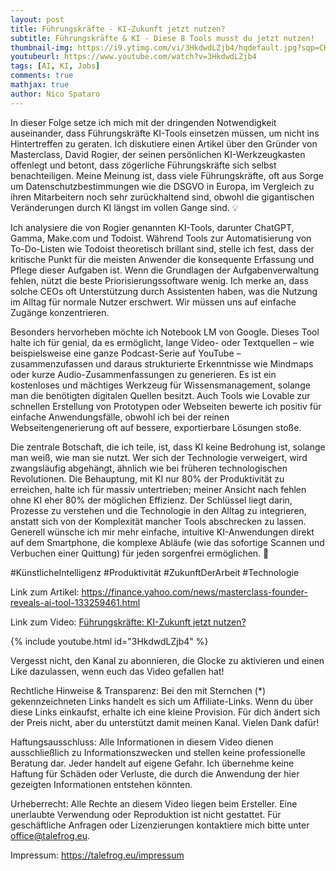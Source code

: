 ```yaml
---
layout: post
title: Führungskräfte - KI-Zukunft jetzt nutzen?
subtitle: Führungskräfte & KI - Diese 8 Tools musst du jetzt nutzen!
thumbnail-img: https://i9.ytimg.com/vi/3HkdwdLZjb4/hqdefault.jpg?sqp=CKDhvccG&rs=AOn4CLBFe04pCB9WiPPfu62L47nXsFMvHQ
youtubeurl: https://www.youtube.com/watch?v=3HkdwdLZjb4
tags: [AI, KI, Jobs]
comments: true
mathjax: true
author: Nico Spataro
---
```


In dieser Folge setze ich mich mit der dringenden Notwendigkeit auseinander, dass Führungskräfte KI-Tools einsetzen müssen, um nicht ins Hintertreffen zu geraten. Ich diskutiere einen Artikel über den Gründer von Masterclass, David Rogier, der seinen persönlichen KI-Werkzeugkasten offenlegt und betont, dass zögerliche Führungskräfte sich selbst benachteiligen. Meine Meinung ist, dass viele Führungskräfte, oft aus Sorge um Datenschutzbestimmungen wie die DSGVO in Europa, im Vergleich zu ihren Mitarbeitern noch sehr zurückhaltend sind, obwohl die gigantischen Veränderungen durch KI längst im vollen Gange sind. 💡

Ich analysiere die von Rogier genannten KI-Tools, darunter ChatGPT, Gamma, Make.com und Todoist. Während Tools zur Automatisierung von To-Do-Listen wie Todoist theoretisch brillant sind, stelle ich fest, dass der kritische Punkt für die meisten Anwender die konsequente Erfassung und Pflege dieser Aufgaben ist. Wenn die Grundlagen der Aufgabenverwaltung fehlen, nützt die beste Priorisierungssoftware wenig. Ich merke an, dass solche CEOs oft Unterstützung durch Assistenten haben, was die Nutzung im Alltag für normale Nutzer erschwert. Wir müssen uns auf einfache Zugänge konzentrieren.

Besonders hervorheben möchte ich Notebook LM von Google. Dieses Tool halte ich für genial, da es ermöglicht, lange Video- oder Textquellen – wie beispielsweise eine ganze Podcast-Serie auf YouTube – zusammenzufassen und daraus strukturierte Erkenntnisse wie Mindmaps oder kurze Audio-Zusammenfassungen zu generieren. Es ist ein kostenloses und mächtiges Werkzeug für Wissensmanagement, solange man die benötigten digitalen Quellen besitzt. Auch Tools wie Lovable zur schnellen Erstellung von Prototypen oder Webseiten bewerte ich positiv für einfache Anwendungsfälle, obwohl ich bei der reinen Webseitengenerierung oft auf bessere, exportierbare Lösungen stoße.

Die zentrale Botschaft, die ich teile, ist, dass KI keine Bedrohung ist, solange man weiß, wie man sie nutzt. Wer sich der Technologie verweigert, wird zwangsläufig abgehängt, ähnlich wie bei früheren technologischen Revolutionen. Die Behauptung, mit KI nur 80% der Produktivität zu erreichen, halte ich für massiv untertrieben; meiner Ansicht nach fehlen ohne KI eher 80% der möglichen Effizienz. Der Schlüssel liegt darin, Prozesse zu verstehen und die Technologie in den Alltag zu integrieren, anstatt sich von der Komplexität mancher Tools abschrecken zu lassen. Generell wünsche ich mir mehr einfache, intuitive KI-Anwendungen direkt auf dem Smartphone, die komplexe Abläufe (wie das sofortige Scannen und Verbuchen einer Quittung) für jeden sorgenfrei ermöglichen. 🚀

#KünstlicheIntelligenz #Produktivität #ZukunftDerArbeit #Technologie

Link zum Artikel:
<https://finance.yahoo.com/news/masterclass-founder-reveals-ai-tool-133259461.html>

Link zum Video:
[Führungskräfte: KI-Zukunft jetzt nutzen?](https://www.youtube.com/watch?v=3HkdwdLZjb4)

{% include youtube.html id="3HkdwdLZjb4" %}

Vergesst nicht, den Kanal zu abonnieren, die Glocke zu aktivieren und einen Like dazulassen, wenn euch das Video gefallen hat!

Rechtliche Hinweise & Transparenz:
Bei den mit Sternchen (*) gekennzeichneten Links handelt es sich um Affiliate-Links. Wenn du über diese Links einkaufst, erhalte ich eine kleine Provision. Für dich ändert sich der Preis nicht, aber du unterstützt damit meinen Kanal. Vielen Dank dafür!

Haftungsausschluss:
Alle Informationen in diesem Video dienen ausschließlich zu Informationszwecken und stellen keine professionelle Beratung dar. Jeder handelt auf eigene Gefahr. Ich übernehme keine Haftung für Schäden oder Verluste, die durch die Anwendung der hier gezeigten Informationen entstehen könnten.

Urheberrecht:
Alle Rechte an diesem Video liegen beim Ersteller. Eine unerlaubte Verwendung oder Reproduktion ist nicht gestattet. Für geschäftliche Anfragen oder Lizenzierungen kontaktiere mich bitte unter <office@talefrog.eu>.

Impressum: 
<https://talefrog.eu/impressum>
